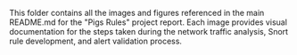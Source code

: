 This folder contains all the images and figures referenced in the main README.md for the "Pigs Rules" project report. Each image provides visual documentation for the steps taken during the network traffic analysis, Snort rule development, and alert validation process.
